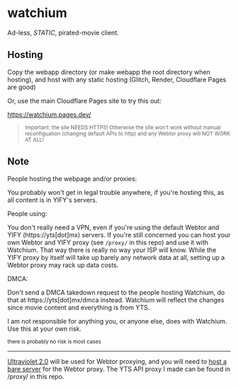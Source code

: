 # watchium
Ad-less, *STATIC*, pirated-movie client.

## Hosting

Copy the webapp directory (or make webapp the root directory when hosting), and host with any static hosting (Glitch, Render, Cloudflare Pages are good)

Or, use the main Cloudflare Pages site to try this out: 

https://watchium.pages.dev/

> <small>Important: the site NEEDS HTTPS! Otherwise the site won't work without manual reconfiguation (changing default APIs to http) and any Webtor proxy will NOT WORK AT ALL!</small>

## Note

People hosting the webpage and/or proxies: 

You probably won't get in legal trouble anywhere, if you're hosting this, as all content is in YIFY's servers.

People using:

You don't really need a VPN, even if you're using the default Webtor and YIFY (https://yts[dot]mx) servers. If you're still concerned you can host your own Webtor and YIFY proxy (see `/proxy/` in this repo) and use it with Watchium. That way there is really no way your ISP will know. While the YIFY proxy by itself will take up barely any network data at all, setting up a Webtor proxy may rack up data costs.

DMCA:

Don't send a DMCA takedown request to the people hosting Watchium, do that at https://yts[dot]mx/dmca instead. Watchium will reflect the changes since movie content and everything is from YTS.

I am not responsible for anything you, or anyone else, does with Watchium. Use this at your own risk.

<small>there is probably no risk is most cases</small>

---

[Ultraviolet 2.0](https://github.com/titaniumnetwork-dev/Ultraviolet) will be used for Webtor proxying, and you will need to [host a bare server](https://github.com/DoxrGitHub/simple-bare) for the Webtor proxy. The YTS API proxy I made can be found in /proxy/ in this repo.
